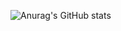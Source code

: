 ![Anurag's GitHub stats](https://github-readme-stats.vercel.app/api?username=Alsdnworks&show_icons=true&theme=radical)
